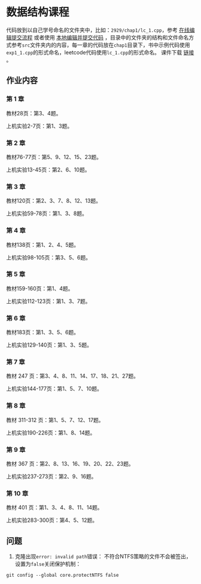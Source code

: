 # 数据结构课程
代码放到以自己学号命名的文件夹中，比如：`2929/chap1/lc_1.cpp`，参考 [在线编辑提交流程](https://gitee.com/OpenHUTB/data_structure/blob/master/guide/README.md) 或者使用 [本地编辑并提交代码](https://github.com/OpenHUTB/bazaar/blob/main/CONTRIBUTING.md) ，目录中的文件夹的结构和文件命名方式参考`src`文件夹内的内容，每一章的代码放在`chap1`目录下，书中示例代码使用`exp1_1.cpp`的形式命名，leetcode代码使用`lc_1.cpp`的形式命名。
课件下载 [链接](https://pan.baidu.com/s/1wYJkRwvPE-OH_10kbThMHQ?pwd=hutb) 。

## 作业内容

### 第 1 章
教材28页：第3、4题。

上机实验2-7页：第1、3题。


### 第 2 章
教材76-77页：第5、9、12、15、23题。

上机实验13-45页：第2、6、10题。


### 第 3 章

教材120页：第2、3、7、8、12、13题。

上机实验59-78页：第1、3、8题。

### 第 4 章

教材138页：第1、2、4、5题。

上机实验98-105页：第3、5、6题。


### 第 5 章

教材159-160页：第1、4题。

上机实验112-123页：第1、3、7题。

### 第 6 章

教材183页：第1、3、5、6题。

上机实验129-140页：第1、3、5题。

### 第 7 章

教材 247 页：第3、4、8、11、14、17、18、21、27题。

上机实验144-177页：第1、5、7、10题。


### 第 8 章

教材 311-312 页：第1、5、7、12、17题。

上机实验190-226页：第1、8、14题。

### 第 9 章

教材 367 页：第2、8、13、16、19、20、22、23题。

上机实验237-273页：第2、9、16题。

### 第 10 章

教材 401 页：第1、3、4、8、11、14题。

上机实验283-300页：第4、5、12题。


## 问题
1. 克隆出现`error: invalid path`错误：
不符合NTFS策略的文件不会被签出，设置为`false`关闭保护机制：
```shell
git config --global core.protectNTFS false
```
